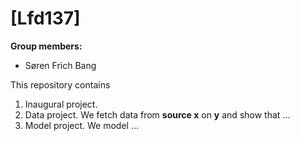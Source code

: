 # \[Lfd137\]

**Group members:**
- Søren Frich Bang 

This repository contains  
1. Inaugural project. 
2. Data project. We fetch data from **source x** on **y** and show that ...
3. Model project. We model ...
